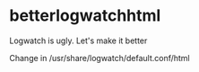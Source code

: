 # betterlogwatchhtml
Logwatch is ugly. Let's make it better


Change in /usr/share/logwatch/default.conf/html
